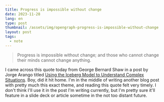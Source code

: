 ```yaml
---
title: Progress is impossible without change
date: 2023-11-28
lang: en
type: post
thumbnail: /assets/img/opengraph-progress-is-impossible-without-change.png
layout: post
tags:
  - note
---
```


> Progress is impossible without change; and those who cannot change their minds cannot change anything.

I came across this quote today from George Bernard Shaw in a post by Jorge Arango titled [Using the Iceberg Model to Understand Complex Situations](https://jarango.com/2023/11/27/using-the-iceberg-model-to-understand-complex-situations/). Boy, did it hit home. I'm in the middle of writing another blog post with pretty much this exact theme, and reading this quote felt very timely. I don't think I'll use it in the post I'm writing currently, but I'm pretty sure it'll feature in a slide deck or article sometime in the not too distant future.
